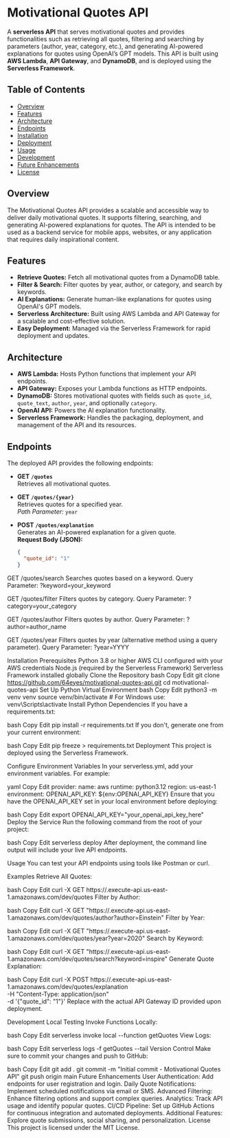 # Motivational Quotes API

A **serverless API** that serves motivational quotes and provides functionalities such as retrieving all quotes, filtering and searching by parameters (author, year, category, etc.), and generating AI-powered explanations for quotes using OpenAI’s GPT models. This API is built using **AWS Lambda**, **API Gateway**, and **DynamoDB**, and is deployed using the **Serverless Framework**.

## Table of Contents

- [Overview](#overview)
- [Features](#features)
- [Architecture](#architecture)
- [Endpoints](#endpoints)
- [Installation](#installation)
- [Deployment](#deployment)
- [Usage](#usage)
- [Development](#development)
- [Future Enhancements](#future-enhancements)
- [License](#license)

## Overview

The Motivational Quotes API provides a scalable and accessible way to deliver daily motivational quotes. It supports filtering, searching, and generating AI-powered explanations for quotes. The API is intended to be used as a backend service for mobile apps, websites, or any application that requires daily inspirational content.

## Features

- **Retrieve Quotes:** Fetch all motivational quotes from a DynamoDB table.
- **Filter & Search:** Filter quotes by year, author, or category, and search by keywords.
- **AI Explanations:** Generate human-like explanations for quotes using OpenAI's GPT models.
- **Serverless Architecture:** Built using AWS Lambda and API Gateway for a scalable and cost-effective solution.
- **Easy Deployment:** Managed via the Serverless Framework for rapid deployment and updates.

## Architecture

- **AWS Lambda:** Hosts Python functions that implement your API endpoints.
- **API Gateway:** Exposes your Lambda functions as HTTP endpoints.
- **DynamoDB:** Stores motivational quotes with fields such as `quote_id`, `quote_text`, `author`, `year`, and optionally `category`.
- **OpenAI API:** Powers the AI explanation functionality.
- **Serverless Framework:** Handles the packaging, deployment, and management of the API and its resources.

## Endpoints

The deployed API provides the following endpoints:

- **GET `/quotes`**  
  Retrieves all motivational quotes.

- **GET `/quotes/{year}`**  
  Retrieves quotes for a specified year.  
  *Path Parameter:* `year`

- **POST `/quotes/explanation`**  
  Generates an AI-powered explanation for a given quote.  
  **Request Body (JSON):**
  ```json
  {
    "quote_id": "1"
  }
GET /quotes/search
Searches quotes based on a keyword.
Query Parameter: ?keyword=your_keyword

GET /quotes/filter
Filters quotes by category.
Query Parameter: ?category=your_category

GET /quotes/author
Filters quotes by author.
Query Parameter: ?author=author_name

GET /quotes/year
Filters quotes by year (alternative method using a query parameter).
Query Parameter: ?year=YYYY

Installation
Prerequisites
Python 3.8 or higher
AWS CLI configured with your AWS credentials
Node.js (required by the Serverless Framework)
Serverless Framework installed globally
Clone the Repository
bash
Copy
Edit
git clone https://github.com/64eyes/motivational-quotes-api.git
cd motivational-quotes-api
Set Up Python Virtual Environment
bash
Copy
Edit
python3 -m venv venv
source venv/bin/activate  # For Windows use: venv\Scripts\activate
Install Python Dependencies
If you have a requirements.txt:

bash
Copy
Edit
pip install -r requirements.txt
If you don't, generate one from your current environment:

bash
Copy
Edit
pip freeze > requirements.txt
Deployment
This project is deployed using the Serverless Framework.

Configure Environment Variables
In your serverless.yml, add your environment variables. For example:

yaml
Copy
Edit
provider:
  name: aws
  runtime: python3.12
  region: us-east-1
  environment:
    OPENAI_API_KEY: ${env:OPENAI_API_KEY}
Ensure that you have the OPENAI_API_KEY set in your local environment before deploying:

bash
Copy
Edit
export OPENAI_API_KEY="your_openai_api_key_here"
Deploy the Service
Run the following command from the root of your project:

bash
Copy
Edit
serverless deploy
After deployment, the command line output will include your live API endpoints.

Usage
You can test your API endpoints using tools like Postman or curl.

Examples
Retrieve All Quotes:

bash
Copy
Edit
curl -X GET https://<your-api-id>.execute-api.us-east-1.amazonaws.com/dev/quotes
Filter by Author:

bash
Copy
Edit
curl -X GET "https://<your-api-id>.execute-api.us-east-1.amazonaws.com/dev/quotes/author?author=Einstein"
Filter by Year:

bash
Copy
Edit
curl -X GET "https://<your-api-id>.execute-api.us-east-1.amazonaws.com/dev/quotes/year?year=2020"
Search by Keyword:

bash
Copy
Edit
curl -X GET "https://<your-api-id>.execute-api.us-east-1.amazonaws.com/dev/quotes/search?keyword=inspire"
Generate Quote Explanation:

bash
Copy
Edit
curl -X POST https://<your-api-id>.execute-api.us-east-1.amazonaws.com/dev/quotes/explanation \
     -H "Content-Type: application/json" \
     -d '{"quote_id": "1"}'
Replace <your-api-id> with the actual API Gateway ID provided upon deployment.

Development
Local Testing
Invoke Functions Locally:

bash
Copy
Edit
serverless invoke local --function getQuotes
View Logs:

bash
Copy
Edit
serverless logs -f getQuotes --tail
Version Control
Make sure to commit your changes and push to GitHub:

bash
Copy
Edit
git add .
git commit -m "Initial commit - Motivational Quotes API"
git push origin main
Future Enhancements
User Authentication: Add endpoints for user registration and login.
Daily Quote Notifications: Implement scheduled notifications via email or SMS.
Advanced Filtering: Enhance filtering options and support complex queries.
Analytics: Track API usage and identify popular quotes.
CI/CD Pipeline: Set up GitHub Actions for continuous integration and automated deployments.
Additional Features: Explore quote submissions, social sharing, and personalization.
License
This project is licensed under the MIT License.